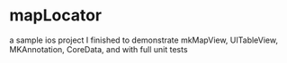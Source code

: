 mapLocator
==========

a sample ios project I finished to demonstrate mkMapView, UITableView, MKAnnotation, CoreData, and with full unit tests

